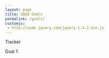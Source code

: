 ```yaml
---
layout: page
title: 2020 Goals
permalink: /goals/
customjs:
 - http://code.jquery.com/jquery-1.4.2.min.js
---
```


Tracker

Goal 1:
<div id="container" style="background-color:lightblue"></div>
<div id="container1"></div>

<script>
var tuluzz = new ProgressBar.Line(container, {
  strokeWidth: 2,
  easing: 'easeInOut',
  duration: 5000,
  color: '#FFEA82',
  trailColor: '#eee',
  trailWidth: 1,
  svgStyle: {width: '100%', height: '100%'},
  from: {color: '#FFEA82'},
  to: {color: '#ED6A5A'},
  step: (state, bar) => {
    bar.path.setAttribute('stroke', state.color);
  }
});
tuluzz.animate(1.0);  // Number from 0.0 to 1.0
tuluzz.animate(0.6);  // Number from 0.0 to 1.0
</script>
